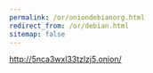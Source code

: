 ```yaml
---
permalink: /or/oniondebianorg.html
redirect_from: /or/debian.html
sitemap: false
---
```


http://5nca3wxl33tzlzj5.onion/
